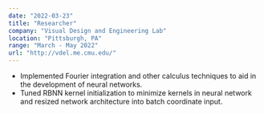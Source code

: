 ```yaml
---
date: "2022-03-23"
title: "Researcher"
company: "Visual Design and Engineering Lab"
location: "Pittsburgh, PA"
range: "March - May 2022"
url: "http://vdel.me.cmu.edu/"
---
```


- Implemented Fourier integration and other calculus techniques to aid in the development of neural networks.
- Tuned RBNN kernel initialization to minimize kernels in neural network and resized network architecture into batch coordinate input.
